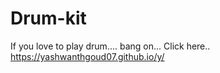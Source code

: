 # Drum-kit

If you love to play drum....
bang on... Click here..
https://yashwanthgoud07.github.io/y/
